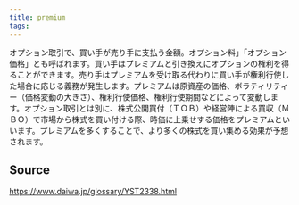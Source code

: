 ```yaml
---
title: premium
tags: 
---
```


オプション取引で、買い手が売り手に支払う金額。オプション料」「オプション価格」とも呼ばれます。買い手はプレミアムと引き換えにオプションの権利を得ることができます。売り手はプレミアムを受け取る代わりに買い手が権利行使した場合に応じる義務が発生します。プレミアムは原資産の価格、ボラティリティー（価格変動の大きさ）、権利行使価格、権利行使期間などによって変動します。オプション取引とは別に、株式公開買付（ＴＯＢ）や経営陣による買収（ＭＢＯ）で市場から株式を買い付ける際、時価に上乗せする価格をプレミアムといいます。プレミアムを多くすることで、より多くの株式を買い集める効果が予想されます。

## Source
https://www.daiwa.jp/glossary/YST2338.html